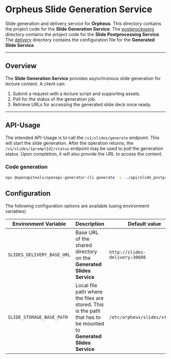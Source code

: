 # Orpheus **Slide Generation Service**

Slide generation and delivery service for **Orpheus**.
This directory contains the project code for the **Slide Generation Service**.
The [postprocessing](postprocessing/README.md) directory contains the project code for the **Slide Postprocessing Service**.
The [delivery](delivery/README.md) directory contains the configuration file for the **Generated Slide Service**.

---

## Overview

The **Slide Generation Service** provides asynchronous slide generation for lecture content.
A client can:

1. Submit a request with a lecture script and supporting assets.
2. Poll for the status of the generation job.
3. Retrieve URLs for accessing the generated slide deck once ready.

---

## API-Usage

The intended API-Usage is to call the `/v1/slides/generate` endpoint. This will start the slide generation.
After the operation returns, the `/v1/slides/{promptId}/status` endpoint may be used to poll the generation status.
Upon completion, it will also provide the URL to access the content.

### Code generation
```bash
npx @openapitools/openapi-generator-cli generate -i ../api/slide_postprocessing_service.yaml -g python -o gen_client --package-name service_slides.clients.postprocessing --library asyncio
```

## Configuration

The following configuration options are available (using environment variables)

| Environment Variable       | Description                                                                                                         | Default value                  |
|----------------------------|---------------------------------------------------------------------------------------------------------------------|--------------------------------|
| `SLIDES_DELIVERY_BASE_URL` | Base URL of the shared directory on the **Generated Slides Service**                                                | `http://slides-delivery:30608` |
| `SLIDE_STORAGE_BASE_PATH`  | Local file path where the files are stored. This is the path that has to be mounted to **Generated Slides Service** | `/etc/orpheus/slides/storage`  |
